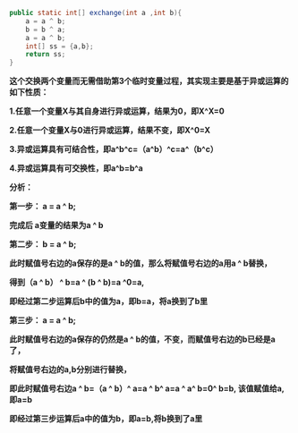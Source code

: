 ```java
public static int[] exchange(int a ,int b){
    a = a ^ b;
    b = b ^ a;
    a = a ^ b;
    int[] ss = {a,b};
    return ss;
}
```

**这个交换两个变量而无需借助第3个临时变量过程，其实现主要是基于异或运算的如下性质：**

**1.任意一个变量X与其自身进行异或运算，结果为0，即X^X=0**

**2.任意一个变量X与0进行异或运算，结果不变，即X^0=X**

**3.异或运算具有可结合性，即a^b^c=（a^b）^c=a^（b^c）**

**4.异或运算具有可交换性，即a^b=b^a**

**分析：**

**第一步：  a = a ^ b;**

**完成后 a变量的结果为a ^ b**



**第二步：  b = a ^ b;**

**此时赋值号右边的a保存的是a ^ b的值，那么将赋值号右边的a用a ^ b替换，**

**得到（a ^ b） ^ b=a ^ (b ^ b)=a ^0=a,**

**即经过第二步运算后b中的值为a，即b=a，将a换到了b里**

 

**第三步：  a = a ^ b;**

**此时赋值号右边的a保存的仍然是a ^ b的值，不变，而赋值号右边的b已经是a 了，**

**将赋值号右边的a,b分别进行替换，**

**即此时赋值号右边a ^ b=（a ^ b）^ a=a ^ b^ a=a ^ a^ b=0^ b=b, 该值赋值给a,即a=b**

**即经过第三步运算后a中的值为b，即a=b,将b换到了a里**